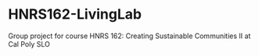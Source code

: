 # HNRS162-LivingLab
Group project for course HNRS 162: Creating Sustainable Communities II at Cal Poly SLO
